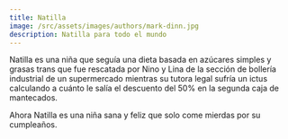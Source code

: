 ```yaml
---
title: Natilla
image: /src/assets/images/authors/mark-dinn.jpg
description: Natilla para todo el mundo
---
```


Natilla es una niña que seguía una dieta basada en azúcares simples y grasas trans que fue rescatada por Nino y Lina de la sección de bollería industrial de un supermercado mientras su tutora legal sufría un ictus calculando a cuánto le salía el descuento del 50% en la segunda caja de mantecados.

Ahora Natilla es una niña sana y feliz que solo come mierdas por su cumpleaños.
